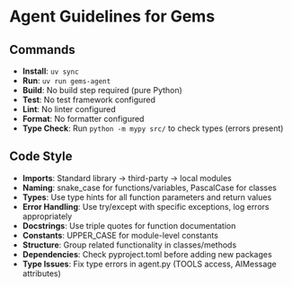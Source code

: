 # Agent Guidelines for Gems

## Commands
- **Install**: `uv sync`
- **Run**: `uv run gems-agent`
- **Build**: No build step required (pure Python)
- **Test**: No test framework configured
- **Lint**: No linter configured
- **Format**: No formatter configured
- **Type Check**: Run `python -m mypy src/` to check types (errors present)

## Code Style
- **Imports**: Standard library → third-party → local modules
- **Naming**: snake_case for functions/variables, PascalCase for classes
- **Types**: Use type hints for all function parameters and return values
- **Error Handling**: Use try/except with specific exceptions, log errors appropriately
- **Docstrings**: Use triple quotes for function documentation
- **Constants**: UPPER_CASE for module-level constants
- **Structure**: Group related functionality in classes/methods
- **Dependencies**: Check pyproject.toml before adding new packages
- **Type Issues**: Fix type errors in agent.py (TOOLS access, AIMessage attributes)